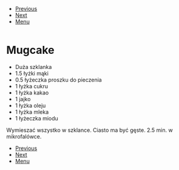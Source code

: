 <!-- Navigation Menu Start -->

- [Previous](Miodownik.md)
- [Next](Murzynek.md)
- [Menu](README.md)

<div style="margin-bottom: 50px"></div>

<!-- /Navigation Menu Start -->


# Mugcake

- Duża szklanka
- 1.5 łyżki mąki
- 0.5 łyżeczka proszku do pieczenia
- 1 łyżka cukru
- 1 łyżka kakao
- 1 jajko
- 1 łyżka oleju
- 1 łyżka mleka
- 1 łyżeczka miodu

Wymieszać wszystko w szklance. Ciasto ma być gęste. 2.5 min. w mikrofalówce.


<!-- Navigation Menu End -->

- [Previous](Miodownik.md)
- [Next](Murzynek.md)
- [Menu](README.md)

<div style="margin-bottom: 50px"></div>

<!-- /Navigation Menu End -->